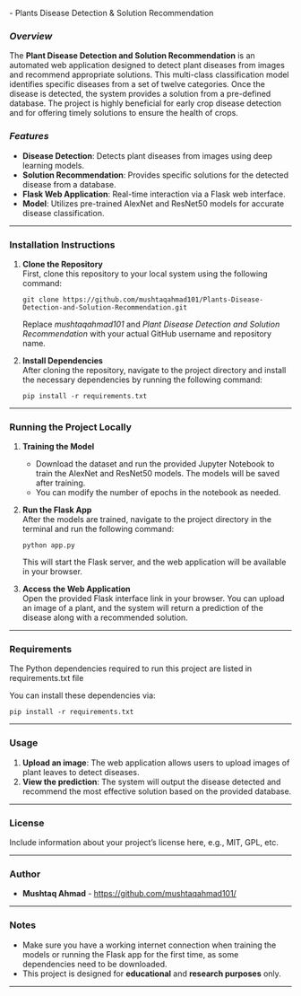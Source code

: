 </strong> - Plants Disease Detection & Solution Recommendation

### <em>Overview</em>
The <strong>Plant Disease Detection and Solution Recommendation</strong> is an automated web application designed to detect plant diseases from images and recommend appropriate solutions. This multi-class classification model identifies specific diseases from a set of twelve categories. Once the disease is detected, the system provides a solution from a pre-defined database. The project is highly beneficial for early crop disease detection and for offering timely solutions to ensure the health of crops.

### <em>Features</em>
<ul>
    <li><strong>Disease Detection</strong>: Detects plant diseases from images using deep learning models.</li>
    <li><strong>Solution Recommendation</strong>: Provides specific solutions for the detected disease from a database.</li>
    <li><strong>Flask Web Application</strong>: Real-time interaction via a Flask web interface.</li>
    <li><strong>Model</strong>: Utilizes pre-trained AlexNet and ResNet50 models for accurate disease classification.</li>
</ul>

---

### <strong>Installation Instructions</strong>

1. <strong>Clone the Repository</strong><br>
   First, clone this repository to your local system using the following command:
   <pre><code>git clone https://github.com/mushtaqahmad101/Plants-Disease-Detection-and-Solution-Recommendation.git</code></pre>
   Replace <em>mushtaqahmad101</em> and <em>Plant Disease Detection and Solution Recommendation</em> with your actual GitHub username and repository name.

2. <strong>Install Dependencies</strong><br>
   After cloning the repository, navigate to the project directory and install the necessary dependencies by running the following command:
   <pre><code>pip install -r requirements.txt</code></pre>

---

### <strong>Running the Project Locally</strong>

1. <strong>Training the Model</strong><br>
   - Download the dataset and run the provided Jupyter Notebook to train the AlexNet and ResNet50 models. The models will be saved after training.
   - You can modify the number of epochs in the notebook as needed.

2. <strong>Run the Flask App</strong><br>
   After the models are trained, navigate to the project directory in the terminal and run the following command:
   <pre><code>python app.py</code></pre>
   This will start the Flask server, and the web application will be available in your browser.

3. <strong>Access the Web Application</strong><br>
   Open the provided Flask interface link in your browser. You can upload an image of a plant, and the system will return a prediction of the disease along with a recommended solution.

---

### <strong>Requirements</strong>

The Python dependencies required to run this project are listed in requirements.txt file 

You can install these dependencies via:
<pre><code>pip install -r requirements.txt</code></pre>

---

### <strong>Usage</strong>

1. <strong>Upload an image</strong>: The web application allows users to upload images of plant leaves to detect diseases.
2. <strong>View the prediction</strong>: The system will output the disease detected and recommend the most effective solution based on the provided database.

---

### <strong>License</strong>

Include information about your project’s license here, e.g., MIT, GPL, etc.

---

### <strong>Author</strong>

- <strong>Mushtaq Ahmad</strong> - <a href="[Your GitHub Profile URl">https://github.com/mushtaqahmad101/</a>

---

### <strong>Notes</strong>

<ul>
    <li>Make sure you have a working internet connection when training the models or running the Flask app for the first time, as some dependencies need to be downloaded.</li>
    <li>This project is designed for <strong>educational</strong> and <strong>research purposes</strong> only.</li>
</ul>

---

